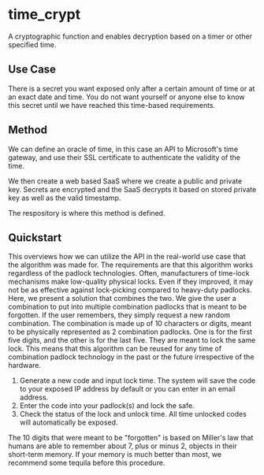 # time_crypt
A cryptographic function and enables decryption based on a timer or other specified time.

## Use Case
There is a secret you want exposed only after a certain amount of time or at an exact date and time. You do not want yourself or anyone else to know this secret until we have reached this time-based requirements.

## Method
We can define an oracle of time, in this case an API to Microsoft's time gateway, and use their SSL certificate to authenticate the validity of the time.

We then create a web based SaaS where we create a public and private key. Secrets are encrypted and the SaaS decrypts it based on stored private key as well as the valid timestamp.

The respository is where this method is defined.

## Quickstart

This overviews how we can utilize the API in the real-world use case that the algorithm was made for. The requirements are that this algorithm works regardless of the padlock technologies. Often, manufacturers of time-lock mechanisms make low-quality physical locks. Even if they improved, it may not be as effective against lock-picking compared to heavy-duty padlocks. Here, we present a solution that combines the two. We give the user a combination to put into multiple combination padlocks that is meant to be forgotten. If the user remembers, they simply request a new random combination. The combination is made up of 10 characters or digits, meant to be physically represented as 2 combination padlocks. One is for the first five digits, and the other is for the last five. They are meant to lock the same lock. This means that this algorithm can be reused for any time of combination padlock technology in the past or the future irrespective of the hardware.

1. Generate a new code and input lock time. The system will save the code to your exposed IP address by default or you can enter in an email address.
2. Enter the code into your padlock(s) and lock the safe.
3. Check the status of the lock and unlock time. All time unlocked codes will automatically be exposed.

The 10 digits that were meant to be "forgotten" is based on Miller's law that humans are able to remember about 7, plus or minus 2, objects in their short-term memory. If your memory is much better than most, we recommend some tequila before this procedure. 

